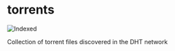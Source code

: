 torrents 
========
![Indexed](https://img.shields.io/badge/indexed-52895-blue)

Collection of torrent files discovered in the DHT network
